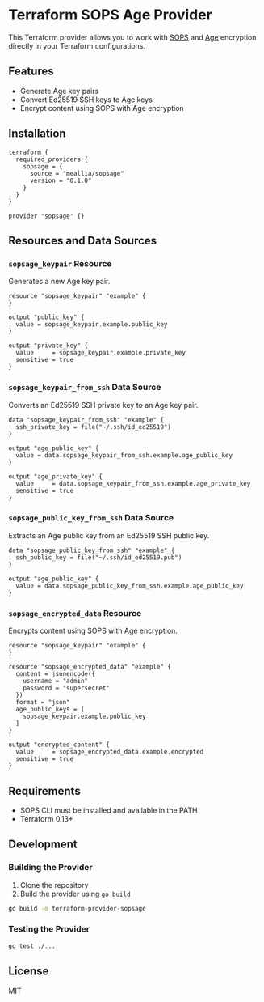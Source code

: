 # Terraform SOPS Age Provider

This Terraform provider allows you to work with [SOPS](https://github.com/mozilla/sops) and [Age](https://age-encryption.org/) encryption directly in your Terraform configurations.

## Features

- Generate Age key pairs
- Convert Ed25519 SSH keys to Age keys
- Encrypt content using SOPS with Age encryption

## Installation

```hcl
terraform {
  required_providers {
    sopsage = {
      source = "meallia/sopsage"
      version = "0.1.0"
    }
  }
}

provider "sopsage" {}
```

## Resources and Data Sources

### `sopsage_keypair` Resource

Generates a new Age key pair.

```hcl
resource "sopsage_keypair" "example" {
}

output "public_key" {
  value = sopsage_keypair.example.public_key
}

output "private_key" {
  value     = sopsage_keypair.example.private_key
  sensitive = true
}
```

### `sopsage_keypair_from_ssh` Data Source

Converts an Ed25519 SSH private key to an Age key pair.

```hcl
data "sopsage_keypair_from_ssh" "example" {
  ssh_private_key = file("~/.ssh/id_ed25519")
}

output "age_public_key" {
  value = data.sopsage_keypair_from_ssh.example.age_public_key
}

output "age_private_key" {
  value     = data.sopsage_keypair_from_ssh.example.age_private_key
  sensitive = true
}
```

### `sopsage_public_key_from_ssh` Data Source

Extracts an Age public key from an Ed25519 SSH public key.

```hcl
data "sopsage_public_key_from_ssh" "example" {
  ssh_public_key = file("~/.ssh/id_ed25519.pub")
}

output "age_public_key" {
  value = data.sopsage_public_key_from_ssh.example.age_public_key
}
```

### `sopsage_encrypted_data` Resource

Encrypts content using SOPS with Age encryption.

```hcl
resource "sopsage_keypair" "example" {
}

resource "sopsage_encrypted_data" "example" {
  content = jsonencode({
    username = "admin"
    password = "supersecret"
  })
  format = "json"
  age_public_keys = [
    sopsage_keypair.example.public_key
  ]
}

output "encrypted_content" {
  value     = sopsage_encrypted_data.example.encrypted
  sensitive = true
}
```

## Requirements

- SOPS CLI must be installed and available in the PATH
- Terraform 0.13+

## Development

### Building the Provider

1. Clone the repository
2. Build the provider using `go build`

```bash
go build -o terraform-provider-sopsage
```

### Testing the Provider

```bash
go test ./...
```

## License

MIT
